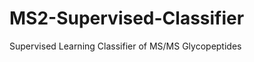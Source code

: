 MS2-Supervised-Classifier
=========================

Supervised Learning Classifier of MS/MS Glycopeptides
